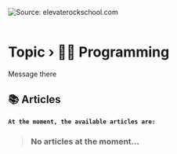 <img alt="Source: elevaterockschool.com" src="https://external-content.duckduckgo.com/iu/?u=https%3A%2F%2Flibg.s3.us-east-2.amazonaws.com%2Fdownload%2FIts-Time-To-Program-Something.jpg&f=1&nofb=1&ipt=facf8551e36ac66580ec1b0f3b553fdadb7417e7afd341a377da98170cd5b5e2&ipo=images" /><br><br>

# <b>Topic › 👨‍💻 Programming</b>

Message there

## 📚 Articles

<b>

```
At the moment, the available articles are:
```

<h3>

> No articles at the moment...
</h3>
</b>
